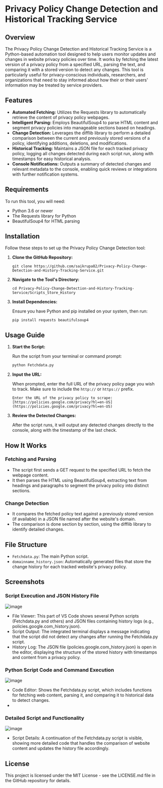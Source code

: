 
# Privacy Policy Change Detection and Historical Tracking Service

## Overview

The Privacy Policy Change Detection and Historical Tracking Service is a Python-based automation tool designed to help users monitor updates and changes in website privacy policies over time. It works by fetching the latest version of a privacy policy from a specified URL, parsing the text, and comparing it with a stored version to detect any changes. This tool is particularly useful for privacy-conscious individuals, researchers, and organizations that need to stay informed about how their or their users' information may be treated by service providers.

## Features

- **Automated Fetching:** Utilizes the Requests library to automatically retrieve the content of privacy policy webpages.
- **Intelligent Parsing:** Employs BeautifulSoup4 to parse HTML content and segment privacy policies into manageable sections based on headings.
- **Change Detection:** Leverages the difflib library to perform a detailed comparison between the current and previously stored versions of a policy, identifying additions, deletions, and modifications.
- **Historical Tracking:** Maintains a JSON file for each tracked privacy policy, logging all changes detected during each script run, along with timestamps for easy historical analysis.
- **Console Notifications:** Outputs a summary of detected changes and relevant metadata to the console, enabling quick reviews or integrations with further notification systems.

## Requirements

To run this tool, you will need:
- Python 3.6 or newer
- The Requests library for Python
- BeautifulSoup4 for HTML parsing

## Installation

Follow these steps to set up the Privacy Policy Change Detection tool:

1. **Clone the GitHub Repository:**

   ```shell
   git clone https://github.com/saikrupa82/Privacy-Policy-Change-Detection-and-History-Tracking-Service.git
   ```

2. **Navigate to the Tool's Directory:**

   ```shell
   cd Privacy-Policy-Change-Detection-and-History-Tracking-Service/Scripts_Store_History
   ```

3. **Install Dependencies:**

   Ensure you have Python and pip installed on your system, then run:

   ```shell
   pip install requests beautifulsoup4
   ```

## Usage Guide

1. **Start the Script:**

   Run the script from your terminal or command prompt:

   ```python
   python Fetchdata.py
   ```

2. **Input the URL:**

   When prompted, enter the full URL of the privacy policy page you wish to track. Make sure to include the `http://` or `https://` prefix.

   ```plaintext
   Enter the URL of the privacy policy to scrape: [https://policies.google.com/privacy?hl=en-US](https://policies.google.com/privacy?hl=en-US)
   ```

3. **Review the Detected Changes:**

   After the script runs, it will output any detected changes directly to the console, along with the timestamp of the last check.

## How It Works

### Fetching and Parsing

- The script first sends a GET request to the specified URL to fetch the webpage content.
- It then parses the HTML using BeautifulSoup4, extracting text from headings and paragraphs to segment the privacy policy into distinct sections.

### Change Detection

- It compares the fetched policy text against a previously stored version (if available) in a JSON file named after the website's domain.
- The comparison is done section by section, using the difflib library to identify detailed changes.

## File Structure

- `Fetchdata.py`: The main Python script.
- `domainname_history.json`: Automatically generated files that store the change history for each tracked website's privacy policy.


## Screenshots
### Script Execution and JSON History File
![image](https://github.com/saikrupa82/Privacy-Policy-Change-Detection-and-History-Tracking-Service/assets/46783175/c761c3bd-36b5-44d5-859e-dd080c8bf88f)

- File Viewer: This part of VS Code shows several Python scripts (Fetchdata.py and others) and JSON files containing history logs (e.g., policies.google.com_history.json).
- Script Output: The integrated terminal displays a message indicating that the script did not detect any changes after running the Fetchdata.py script.
- History Log: The JSON file (policies.google.com_history.json) is open in the editor, displaying the structure of the stored history with timestamps and content from a privacy policy.

### Python Script Code and Command Execution
![image](https://github.com/saikrupa82/Privacy-Policy-Change-Detection-and-History-Tracking-Service/assets/46783175/6d86e64c-0bd0-4e0e-b162-acb8480297fd)

- Code Editor: Shows the Fetchdata.py script, which includes functions for fetching web content, parsing it, and comparing it to historical data to detect changes.
- 
### Detailed Script and Functionality

![image](https://github.com/saikrupa82/Privacy-Policy-Change-Detection-and-History-Tracking-Service/assets/46783175/3d31a622-c1ce-4568-91b4-2d842dc27178)

- Script Details: A continuation of the Fetchdata.py script is visible, showing more detailed code that handles the comparison of website content and updates the history file accordingly.
## License

This project is licensed under the MIT License - see the LICENSE.md file in the GitHub repository for details.
